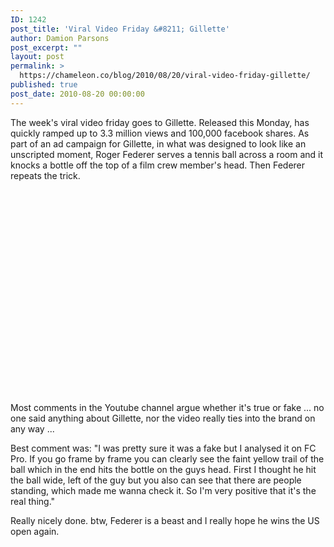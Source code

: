 ```yaml
---
ID: 1242
post_title: 'Viral Video Friday &#8211; Gillette'
author: Damion Parsons
post_excerpt: ""
layout: post
permalink: >
  https://chameleon.co/blog/2010/08/20/viral-video-friday-gillette/
published: true
post_date: 2010-08-20 00:00:00
---
```

The week's viral video friday goes to Gillette. Released this Monday, has quickly ramped up to 3.3 million views and 100,000 facebook shares. As part of an ad campaign for Gillette, in what was designed to look like an unscripted moment, Roger Federer serves a tennis ball across a room and it knocks a bottle off the top of a film crew member's head. Then Federer repeats the trick.<!--more-->
<object width="560" height="340" classid="clsid:d27cdb6e-ae6d-11cf-96b8-444553540000" codebase="https://download.macromedia.com/pub/shockwave/cabs/flash/swflash.cab#version=6,0,40,0"><param name="allowFullScreen" value="true" /><param name="allowscriptaccess" value="always" /><param name="src" value="https://www.youtube.com/v/cTl3U6aSd2w?fs=1&amp;hl=en_US&amp;rel=0" /><param name="allowfullscreen" value="true" /><embed width="560" height="340" type="application/x-shockwave-flash" src="https://www.youtube.com/v/cTl3U6aSd2w?fs=1&amp;hl=en_US&amp;rel=0" allowfullscreen="allowfullscreen" allowscriptaccess="always" allowfullscreen="allowfullscreen" /></object>

Most comments in the Youtube channel argue whether it's true or fake ... no one said anything about Gillette, nor the video really ties into the brand on any way ...

Best comment was: "I was pretty sure it was a fake but I analysed it on FC Pro. If you go frame by frame you can clearly see the faint yellow trail of the ball which in the end hits the bottle on the guys head. First I thought he hit the ball wide, left of the guy but you also can see that there are people standing, which made me wanna check it. So I'm very positive that it's the real thing."

Really nicely done. btw, Federer is a beast and I really hope he wins the US open again.